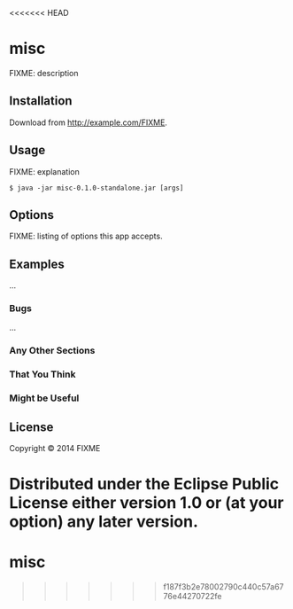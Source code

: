 <<<<<<< HEAD
# misc

FIXME: description

## Installation

Download from http://example.com/FIXME.

## Usage

FIXME: explanation

    $ java -jar misc-0.1.0-standalone.jar [args]

## Options

FIXME: listing of options this app accepts.

## Examples

...

### Bugs

...

### Any Other Sections
### That You Think
### Might be Useful

## License

Copyright © 2014 FIXME

Distributed under the Eclipse Public License either version 1.0 or (at
your option) any later version.
=======
misc
====
>>>>>>> f187f3b2e78002790c440c57a6776e44270722fe
